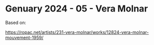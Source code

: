 # Genuary 2024 - 05 - Vera Molnar

Based on:

https://ropac.net/artists/231-vera-molnar/works/12824-vera-molnar-mouvement-1959/

